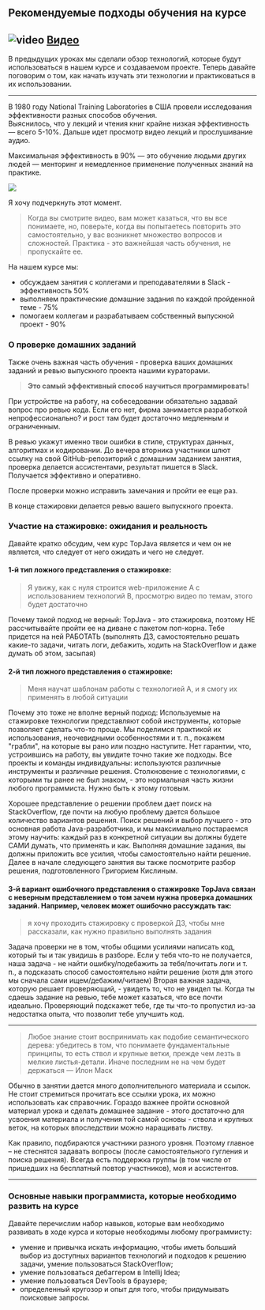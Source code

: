 ## Рекомендуемые подходы обучения на курсе

## ![video](https://cloud.githubusercontent.com/assets/13649199/13672715/06dbc6ce-e6e7-11e5-81a9-04fbddb9e488.png) [Видео](https://drive.google.com/file/d/1v5sVL8ivNvSXEPVlrYibFLD5byywRkmT)

В предыдущих уроках мы сделали обзор технологий,
которые будут использоваться в нашем курсе и создаваемом проекте.
Теперь давайте поговорим о том, как начать
изучать эти технологии и практиковаться в их использовании.

---
В 1980 году National Training Laboratories в
США провели исследования эффективности разных
способов обучения.   
Выяснилось, что у лекций и чтения книг крайне
низкая эффективность — всего 5-10%.
Дальше идет просмотр видео лекций и прослушивание аудио.

Максимальная эффективность в 90% — это обучение
людьми других людей — менторинг и немедленное
применение полученных знаний на практике.


<img src="https://javaops.ru/static/images/pyramid.png">


Я хочу подчеркнуть этот момент.

> Когда вы смотрите видео, вам может казаться, что вы все понимаете, но, поверьте, когда вы попытаетесь повторить это
> самостоятельно, у вас возникнет множество вопросов и сложностей. Практика - это важнейшая часть обучения, не пропускайте
> ее.

На нашем курсе мы:

- обсуждаем занятия с коллегами и преподавателями в Slack - эффективность 50%
- выполняем практические домашние задания по каждой пройденной теме - 75%
- помогаем коллегам и разрабатываем собственный выпускной проект - 90%

### О проверке домашних заданий

Также очень важная часть обучения - проверка
ваших домашних заданий и ревью выпускного
проекта нашими кураторами.

> **Это самый эффективный способ научиться программировать!**

При устройстве на работу, на собеседовании обязательно
задавай вопрос про ревью кода.
Если его нет, фирма занимается разработкой
непрофессионально? и рост там будет достаточно
медленным и ограниченным.

В ревью укажут именно твои ошибки
в стиле, структурах данных, алгоритмах и кодировании.
До вечера вторника участники шлют ссылку
на свой GitHub-репозиторий с домашним
заданием занятия, проверка делается
ассистентами, результат пишется в Slack.
Получается эффективно и оперативно.

После проверки можно исправить замечания
и пройти ее еще раз.

В конце стажировки делается ревью вашего выпускного проекта.

### Участие на стажировке: ожидания и реальность

Давайте кратко обсудим, чем курс TopJava является
и чем он не является, что следует от него ожидать
и чего не следует.

#### 1-й тип ложного представления о стажировке:

> Я увижу, как с нуля строится web-приложение A с использованием технологий B, просмотрю видео по темам, этого будет
> достаточно



Почему такой подход не верный:
TopJava - это стажировка, поэтому НЕ рассчитывайте
пройти ее на диване с пакетом поп-корна.
Тебе придется на ней РАБОТАТЬ (выполнять ДЗ,
самостоятельно решать какие-то задачи, читать логи,
дебажить, ходить на StackOverflow и даже думать
об этом, засыпая)

#### 2-й тип ложного представления о стажировке:

> Меня научат шаблонам работы с технологией А, и я
> смогу их применять в любой ситуации

Почему это тоже не вполне верный подход:
Используемые на стажировке технологии представляют
собой инструменты, которые позволяет сделать
что-то проще. Мы поделимся практикой их использования,
неочевидными особенностями и т. п., покажем
"грабли", на которые вы рано или поздно наступите.
Нет гарантии, что, устроившись на работу, вы
увидите точно такие же подходы.
Все проекты и команды индивидуальны: используются
различные инструменты и различные решения.
Столкновение с технологиями, с которыми
ты ранее не был знаком, - это нормальная
часть жизни любого программиста. Нужно быть к этому готовым.

Хорошее представление о решении проблем
дает поиск на StackOverflow, где почти
на любую проблему дается большое количество
вариантов решения. Поиск решений и выбор
лучшего - это основная работа Java-разработчика,
и мы максимально постараемся этому научить:
каждый раз в конкретной ситуации вы должны
будете САМИ думать, что применять и как.
Выполняя домашние задания, вы должны приложить
все усилия, чтобы самостоятельно найти решение.
Далее в начале следующего занятия вы также
посмотрите разбор решения, подготовленного
Григорием Кислиным.

#### 3-й вариант ошибочного представления о стажировке TopJava связан с неверным представлением о том зачем нужна проверка домашних заданий. Например, человек может ошибочно рассуждать так:

> я хочу проходить стажировку с проверкой ДЗ,
> чтобы мне рассказали, как нужно правильно выполнять задания

Задача проверки не в том, чтобы общими усилиями
написать код, который ты и так увидишь в разборе.
Если у тебя что-то не получается, наша
задача - не найти ошибку/подебажить за тебя/почитать
логи и т. п., а подсказать способ самостоятельно
найти решение (хотя для этого мы сначала сами
ищем/дебажим/читаем)
Вторая важная задача, которую решает
проверяющий, - увидеть то, что не увидел ты.
Когда ты сдаешь задание на ревью, тебе
может казаться, что все почти идеально. Проверяющий
подскажет тебе, где ты что-то пропустил из-за
недостатка опыта, что позволит тебе улучшить код.

---

> Любое знание стоит воспринимать как подобие семантического дерева: убедитесь в том, что понимаете фундаментальные
> принципы, то есть ствол и крупные ветки, прежде чем лезть в мелкие листья-детали. Иначе последним не на чем будет
> держаться
> — Илон Маск

Обычно в занятии дается много дополнительного
материала и ссылок. Не стоит стремиться прочитать
все ссылки урока, их можно использовать как
справочник. Гораздо важнее пройти основной
материал урока и сделать домашнее
задание - этого достаточно для усвоения
материала и получения той самой
основы - ствола и крупных веток, на
которых впоследствии можно наращивать листву.

Как правило, подбираются участники разного
уровня. Поэтому главное – не стеснятся
задавать вопросы (после самостоятельного
гугления и поиска решения). Всегда есть
поддержка группы (в том числе от пришедших
на бесплатный повтор участников), моя и ассистентов.

---

### Основные навыки программиста, которые необходимо развить на курсе

Давайте перечислим набор навыков, которые
вам необходимо развивать в ходе курса
и которые необходимы любому программисту:

- умение и привычка искать
  информацию, чтобы иметь больший выбор из
  доступных вариантов технологий и подходов
  к решению задачи, умение пользоваться StackOverflow;
- умение пользоваться дебаггером в Intellij Idea;
- умение пользоваться DevTools в браузере;
- определенный кругозор и опыт для того, чтобы придумывать поисковые запросы.

